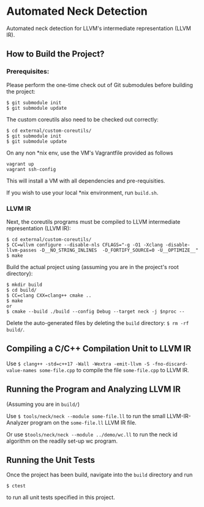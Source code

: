 # Automated Neck Detection

Automated neck detection for LLVM's intermediate representation (LLVM IR).

## How to Build the Project?

### Prerequisites: 

Please perform the one-time check out of Git submodules before building the project:

```
$ git submodule init
$ git submodule update
```

The custom coreutils also need to be checked out correctly:

```
$ cd external/custom-coreutils/
$ git submodule init
$ git submodule update
```

On any non *nix env, use the VM's Vagrantfile provided as follows 

```
vagrant up
vagrant ssh-config
```

This will install a VM with all dependencies and pre-requisities.

If you wish to use your local *nix environment, run `build.sh`.

### LLVM IR

Next, the coreutils programs must be compiled to LLVM intermediate representation (LLVM IR):

```
$ cd external/custom-coreutils/
$ CC=wllvm configure --disable-nls CFLAGS="-g -O1 -Xclang -disable-llvm-passes -D__NO_STRING_INLINES  -D_FORTIFY_SOURCE=0 -U__OPTIMIZE__"
$ make
```

Build the actual project using (assuming you are in the project's root directory):

```
$ mkdir build
$ cd build/
$ CC=clang CXX=clang++ cmake ..
$ make
or 
$ cmake --build ./build --config Debug --target neck -j $nproc --
```

Delete the auto-generated files by deleting the `build` directory: `$ rm -rf build/`.

## Compiling a C/C++ Compilation Unit to LLVM IR

Use `$ clang++ -std=c++17 -Wall -Wextra -emit-llvm -S -fno-discard-value-names some-file.cpp` to compile the file `some-file.cpp` to LLVM IR.

## Running the Program and Analyzing LLVM IR

(Assuming you are in `build/`)

Use `$ tools/neck/neck --module some-file.ll` to run the small LLVM-IR-Analyzer program on the `some-file.ll` LLVM IR file.

Or use `$tools/neck/neck --module ../demo/wc.ll` to run the neck id algorithm on the readily set-up wc program.

## Running the Unit Tests

Once the project has been build, navigate into the `build` directory and run

```
$ ctest
```

to run all unit tests specified in this project.
